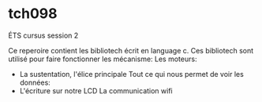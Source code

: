 # tch098
ÉTS cursus session 2

Ce reperoire contient les bibliotech écrit en language c. Ces bibliotech sont utilisé pour faire fonctionner les mécanisme:
Les moteurs:
  - La sustentation, l'élice principale
Tout ce qui nous permet de voir les données:
  - L'écriture sur notre LCD
La communication wifi
